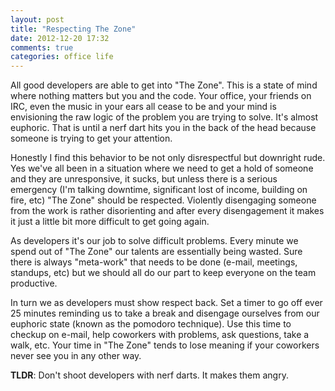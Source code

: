 ```yaml
---
layout: post
title: "Respecting The Zone"
date: 2012-12-20 17:32
comments: true
categories: office life 
---
```


All good developers are able to get into "The Zone". This is a state of mind
where nothing matters but you and the code. Your office, your friends on IRC,
even the music in your ears all cease to be and your mind is envisioning the
raw logic of the problem you are trying to solve. It's almost euphoric. That is
until a nerf dart hits you in the back of the head because someone is trying to 
get your attention.

Honestly I find this behavior to be not only disrespectful but downright rude.
Yes we've all been in a situation where we need to get a hold of someone and
they are unresponsive, it sucks, but unless there is a serious emergency (I'm
talking downtime, significant lost of income, building on fire, etc) "The Zone"
should be respected. Violently disengaging someone from the work is rather
disorienting and after every disengagement it makes it just a little bit more
difficult to get going again. 

As developers it's our job to solve difficult problems. Every minute we spend
out of "The Zone" our talents are essentially being wasted. Sure there is always
"meta-work" that needs to be done (e-mail, meetings, standups, etc) but we
should all do our part to keep everyone on the team productive.
 
In turn we as developers must show respect back. Set a timer to go off ever 25
minutes reminding us to take a break and disengage ourselves from our euphoric
state (known as the pomodoro technique). Use this time to checkup on e-mail, 
help coworkers with problems, ask questions, take a walk, etc. Your time in 
"The Zone" tends to lose meaning if your coworkers never see you in any other way.

**TLDR**: Don't shoot developers with nerf darts. It makes them angry. 
